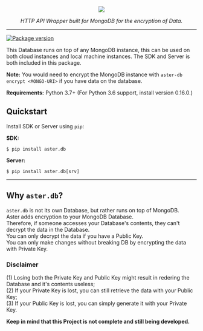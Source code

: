 <div align="center">
	<img src="https://user-images.githubusercontent.com/70798458/224541691-9ba48971-2ccb-497b-b123-8f89f1f57051.png"/>
	<p align="center">
		<em>HTTP API Wrapper built for MongoDB for the encryption of Data.</em>
	</p>
</div>

---
[![Package version](https://badge.fury.io/py/aster.db.svg)](https://pypi.python.org/pypi/aster.db)

This Database runs on top of any MongoDB instance, this can be
used on both cloud instances and local machine instances.
The SDK and Server is both included in this package.

**Note:** You would need to encrypt the MongoDB instance with `aster-db encrypt <MONGO-URI>` if you have data on the database.

**Requirements:** Python 3.7+ (For Python 3.6 support, install version 0.16.0.)

## Quickstart
Install SDK or Server using `pip`:

**SDK:**
```shell
$ pip install aster.db
```
**Server:**
```shell
$ pip install aster.db[srv]
```

---
## Why `aster.db`?

<p>
	<code>aster.db</code> is not its own Database, but rather runs on top of MongoDB.
	<br/>
	Aster adds encryption to your MongoDB Database.
	<br/>
	Therefore, if someone accesses your Database's contents, they can't
	decrypt the data in the Database.
	<br/>
	You can only decrypt the data if you have a Public Key.
	<br/>
	You can only make changes without breaking DB by encrypting the data with Private Key.
</p>

### Disclaimer
<p>
	(1) Losing both the Private Key and Public Key might result in redering the Database and it's contents useless;
	<br/>
	(2) If your Private Key is lost, you can still retrieve the data with your Public Key;
	<br/>
	(3) If your Public Key is lost, you can simply generate it with your Private Key.
</p>

**Keep in mind that this Project is not complete and still being developed.**
